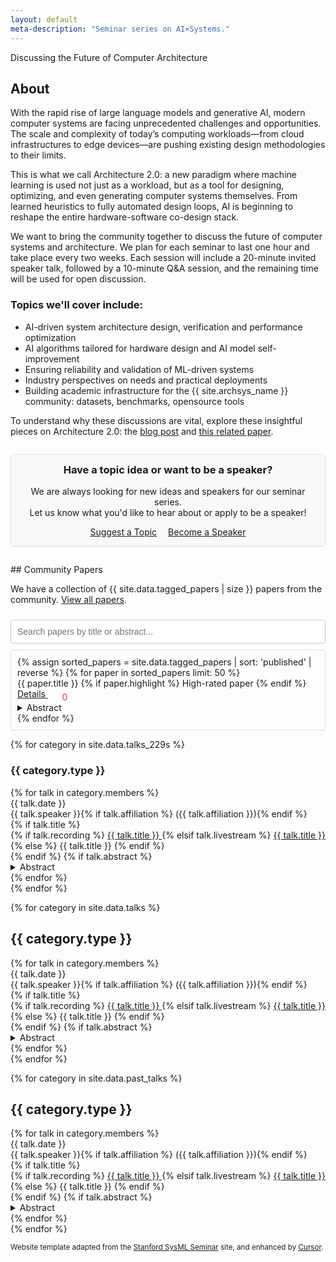 ```yaml
---
layout: default
meta-description: "Seminar series on AI×Systems."
---
```


<div markdown="1">
<div class="slogan">Discussing the Future of Computer Architecture</div>

## About

With the rapid rise of large language models and generative AI, modern computer systems are facing unprecedented challenges and opportunities. The scale and complexity of today’s computing workloads—from cloud infrastructures to edge devices—are pushing existing design methodologies to their limits.

This is what we call Architecture 2.0: a new paradigm where machine learning is used not just as a workload, but as a tool for designing, optimizing, and even generating computer systems themselves. From learned heuristics to fully automated design loops, AI is beginning to reshape the entire hardware-software co-design stack.

We want to bring the community together to discuss the future of computer systems and architecture. We plan for each seminar to last one hour and take place every two weeks. Each session will include a 20-minute invited speaker talk, followed by a 10-minute Q&A session, and the remaining time will be used for open discussion.

### Topics we'll cover include:

- AI-driven system architecture design, verification and performance optimization
- AI algorithms tailored for hardware design and AI model self-improvement
- Ensuring reliability and validation of ML-driven systems
- Industry perspectives on needs and practical deployments
- Building academic infrastructure for the {{ site.archsys_name }} community: datasets, benchmarks, opensource tools
</div>

To understand why these discussions are vital, explore these insightful pieces on Architecture 2.0: the [blog post](https://www.sigarch.org/architecture-2-0-why-computer-architects-need-a-data-centric-ai-gymnasium/) and [this related paper](https://ieeexplore.ieee.org/stamp/stamp.jsp?arnumber=10857820).

<div class="card" style="margin: 2em 0; padding: 1em; border: 1px solid #ddd; border-radius: 5px; background-color: #f9f9f9; text-align: center;">
    <h3 style="margin-top: 0;">Have a topic idea or want to be a speaker?</h3>
    <p>We are always looking for new ideas and speakers for our seminar series. <br>Let us know what you'd like to hear about or apply to be a speaker!</p>
    <a href="https://docs.google.com/forms/d/e/1FAIpQLSf2Y9h-B74eIiRfFhDxnWPgSVlou_4uXULEAczkBjGhsXfI6A/viewform?usp=dialog" class="btn btn-primary" style="margin-right: 1em;">Suggest a Topic</a>
    <a href="https://docs.google.com/forms/d/e/1FAIpQLSeCBYzO0PSNhpRnuy7MpR4zJ8MtW2zIqGU-8-TQF0PWGpnBCA/viewform?usp=dialog" class="btn btn-secondary">Become a Speaker</a>
</div>

<div markdown="1" id="community-papers">
## Community Papers
</div>
<p>We have a collection of {{ site.data.tagged_papers | size }} papers from the community. <a href="{{ site.baseurl }}/community/">View all papers</a>.</p>
<input type="text" id="paper-search-home" placeholder="Search papers by title or abstract...">
<div class="talk-list" id="home-papers-list">
  {% assign sorted_papers = site.data.tagged_papers | sort: 'published' | reverse %}
  {% for paper in sorted_papers limit: 50 %}
    <div class="talk list-group-item paper-item-home" data-date="{{ paper.published }}">
      <div class="paper-title">
        {{ paper.title }}
        {% if paper.highlight %}
          <span class="badge bg-success">High-rated paper</span>
        {% endif %}
      </div>
      <div>
        <a class="talk-title-link" href="{{ paper.url }}">Details <i class="bi bi-box-arrow-up-right"></i></a>
        <span class="like-widget" data-paper-id="{{ paper.title | slugify }}">
          <button class="like-button"><i class="bi bi-heart"></i></button>
          <span class="likes-count">0</span>
        </span>
      </div>
      <details>
        <summary>Abstract</summary>
        {{ paper.abstract | strip_html | truncatewords: 50 }}
      </details>
    </div>
  {% endfor %}
</div>


<!-- The rest of the page content remains unchanged -->
<!-- -------------------------------------------------- -->

{% for category in site.data.talks_229s %}
### {{ category.type }}
<div class="talk-list">
  {% for talk in category.members %}
  <div class="talk list-group-item">
  <div class="talk-date">{{ talk.date }}</div>
  <div class="talk-presenter">{{ talk.speaker }}{% if talk.affiliation %} ({{ talk.affiliation }}){% endif %}</div>
  {% if talk.title %}
  <div>
    {% if talk.recording %}
      <span><a class="talk-title-link" href="{{ talk.recording }}">{{ talk.title }} <i class="bi bi-box-arrow-up-right"></i></a></span>
    {% elsif talk.livestream %}
      <span><a class="talk-title-link" href="{{ talk.livestream }}">{{ talk.title }} <i class="bi bi-box-arrow-up-right"></i></a></span>
    {% else %}
      <span>{{ talk.title }}</span>
    {% endif %}
  </div>
  {% endif %}
  {% if talk.abstract %}
    <details>
    <summary>Abstract</summary>
    {{ talk.abstract }}
    
    {% if talk.bio %}
    <br><br>
    <strong>Bio: </strong> {{ talk.bio }}
    {% endif %}

    {% if talk.recording %}
      <br><br>
      <strong><a href="{{ talk.recording }}">Video Link</a></strong>
    {% elsif talk.livestream %}
      <br><br>
      <strong><a href="{{ talk.livestream }}">Livestream Link</a></strong>
    {% endif %}
    </details>
  {% endif %}
  </div>
  {% endfor %}
</div>
{% endfor %}

<!-- Read our blog post on our [why we're running this seminar]({{ site.baseurl }}/about). -->

{% for category in site.data.talks %}
## {{ category.type }}
<div class="talk-list">
  {% for talk in category.members %}
  <div class="talk list-group-item">
  <div class="talk-date">{{ talk.date }}</div>
  <div class="talk-presenter">{{ talk.speaker }}{% if talk.affiliation %} ({{ talk.affiliation }}){% endif %}</div>
  {% if talk.title %}
  <div>
    {% if talk.recording %}
      <span><a class="talk-title-link" href="{{ talk.recording }}">{{ talk.title }} <i class="bi bi-box-arrow-up-right"></i></a></span>
    {% elsif talk.livestream %}
      <span><a class="talk-title-link" href="{{ talk.livestream }}">{{ talk.title }} <i class="bi bi-box-arrow-up-right"></i></a></span>
    {% else %}
      <span>{{ talk.title }}</span>
    {% endif %}
  </div>
  {% endif %}
  {% if talk.abstract %}
    <details>
    <summary>Abstract</summary>
    {{ talk.abstract }}
    
    {% if talk.bio %}
    <br><br>
    <strong>Bio: </strong> {{ talk.bio }}
    {% endif %}

    {% if talk.recording %}
      <br><br>
      <strong><a href="{{ talk.recording }}">Video Link</a></strong>
    {% elsif talk.livestream %}
      <br><br>
      <strong><a href="{{ talk.livestream }}">Livestream Link</a></strong>
    {% endif %}
    </details>
  {% endif %}
  </div>
  {% endfor %}
</div>
{% endfor %}

{% for category in site.data.past_talks %}
## {{ category.type }}
<div class="talk-list">
  {% for talk in category.members %}
  <div class="talk list-group-item">
  <div class="talk-date">{{ talk.date }}</div>
  <div class="talk-presenter">{{ talk.speaker }}{% if talk.affiliation %} ({{ talk.affiliation }}){% endif %}</div>
  {% if talk.title %}
  <div>
    {% if talk.recording %}
      <span><a class="talk-title-link" href="{{ talk.recording }}">{{ talk.title }} <i class="bi bi-box-arrow-up-right"></i></a></span>
    {% elsif talk.livestream %}
      <span><a class="talk-title-link" href="{{ talk.livestream }}">{{ talk.title }} <i class="bi bi-box-arrow-up-right"></i></a></span>
    {% else %}
      <span>{{ talk.title }}</span>
    {% endif %}
  </div>
  {% endif %}
  {% if talk.abstract %}
    <details>
    <summary>Abstract</summary>
    {{ talk.abstract }}
    
    {% if talk.bio %}
    <br><br>
    <strong>Bio: </strong> {{ talk.bio }}
    {% endif %}

    {% if talk.recording %}
      <br><br>
      <strong><a href="{{ talk.recording }}">Video Link</a></strong>
    {% elsif talk.livestream %}
      <br><br>
      <strong><a href="{{ talk.livestream }}">Livestream Link</a></strong>
    {% endif %}
    </details>
  {% endif %}
  </div>
  {% endfor %}
</div>
{% endfor %}

<small>Website template adapted from the <a href="https://github.com/stanford-sysml-seminar/stanford-sysml-seminar.github.io">Stanford SysML Seminar</a> site, and enhanced by <a href="https://www.cursor.sh">Cursor</a>.</small>

<script src="https://www.gstatic.com/firebasejs/8.10.1/firebase-app.js"></script>
<script src="https://www.gstatic.com/firebasejs/8.10.1/firebase-database.js"></script>

<script>
document.addEventListener('DOMContentLoaded', function() {
    const searchInput = document.getElementById('paper-search-home');
    const papersList = document.getElementById('home-papers-list');
    const allPaperElements = Array.from(papersList.getElementsByClassName('paper-item-home'));

    function filterPapers() {
        const searchTerm = searchInput.value.toLowerCase();
        
        allPaperElements.forEach(el => {
            const title = el.querySelector('.paper-title').textContent.toLowerCase();
            const abstract = el.querySelector('details').textContent.toLowerCase();
            const isVisible = title.includes(searchTerm) || abstract.includes(searchTerm);
            el.style.display = isVisible ? 'block' : 'none';
        });
    }

    searchInput.addEventListener('input', filterPapers);

    // --- Like functionality using Firebase ---

    // =================================================================================
    // TODO: PASTE YOUR FIREBASE CONFIGURATION HERE
    //
    // 1. Go to the Firebase console (https://console.firebase.google.com/).
    // 2. Create a new project.
    // 3. In your project, create a "Realtime Database".
    //    - Start in "test mode" for now (allows public read/write).
    // 4. Go to Project Settings > General, and find your web app's configuration object.
    // 5. Paste that configuration object here.
    // =================================================================================
    const firebaseConfig = {
      apiKey: "AIzaSyC7JxyxwsOxiDI3jVSz1Du7fXVNYhKuDyM",
      authDomain: "my-awesome-seminar-likes.firebaseapp.com",
      databaseURL: "https://my-awesome-seminar-likes-default-rtdb.firebaseio.com",
      projectId: "my-awesome-seminar-likes",
      storageBucket: "my-awesome-seminar-likes.firebasestorage.app",
      messagingSenderId: "1064951229888",
      appId: "1:1064951229888:web:c8234ad6cd99df348e6c25"
    };


    function getLikedPapers() {
        return JSON.parse(localStorage.getItem('likedPapers') || '{}');
    }

    function isPaperLiked(paperId) {
        return !!getLikedPapers()[paperId];
    }

    function setPaperLiked(paperId) {
        const likedPapers = getLikedPapers();
        likedPapers[paperId] = true;
        localStorage.setItem('likedPapers', JSON.stringify(likedPapers));
    }

    function updateLikeButtonUI(button, paperId) {
        const icon = button.querySelector('i');
        if (isPaperLiked(paperId)) {
            button.classList.add('liked');
            icon.className = 'bi bi-heart-fill';
        } else {
            button.classList.remove('liked');
            icon.className = 'bi bi-heart';
        }
    }

    function initializeLikeButtons(database) {
        const likesRef = database.ref('likes');

        // This function will be called once with the initial state,
        // and then again every time the data changes.
        likesRef.on('value', (snapshot) => {
            const allLikes = snapshot.val() || {};
            document.querySelectorAll('.like-widget').forEach(widget => {
                const paperId = widget.dataset.paperId;
                const countEl = widget.querySelector('.likes-count');
                countEl.textContent = allLikes[paperId] || 0;
            });
        });

        document.querySelectorAll('.like-widget').forEach(widget => {
            const paperId = widget.dataset.paperId;
            const button = widget.querySelector('.like-button');
            const paperLikesRef = database.ref(`likes/${paperId}`);

            updateLikeButtonUI(button, paperId);

            button.addEventListener('click', () => {
                if (isPaperLiked(paperId)) {
                    console.log('Already liked:', paperId);
                    return;
                }

                // Use a transaction to safely increment the like count.
                // This prevents race conditions if multiple people like at the same time.
                paperLikesRef.transaction((currentLikes) => {
                    return (currentLikes || 0) + 1;
                }).then(() => {
                     setPaperLiked(paperId);
                     updateLikeButtonUI(button, paperId);
                });
            });
        });
    }

    // Initialize Firebase, but only if the config has been filled out.
    if (firebaseConfig.apiKey !== "YOUR_API_KEY") {
        firebase.initializeApp(firebaseConfig);
        const database = firebase.database();
        initializeLikeButtons(database);
    } else {
        console.warn("Firebase is not configured. Please add your project credentials to index.md. Like functionality will be disabled.");
        document.querySelectorAll('.like-widget').forEach(widget => widget.style.display = 'none');
    }
});
</script>

<style>
#home-papers-list {
  max-height: 400px;
  overflow-y: auto;
  border: 1px solid #ddd;
  padding: 10px;
  border-radius: 4px;
}
.like-widget {
  display: inline-flex;
  align-items: center;
  margin-left: 1em;
  color: #dc3545;
}
.like-button {
  border: none;
  background: transparent;
  cursor: pointer;
  color: inherit;
  padding: 0 5px 0 0;
  font-size: 1.1em;
}
.like-button .bi-heart-fill {
  display: none;
}
.like-button.liked .bi-heart {
  display: none;
}
.like-button.liked .bi-heart-fill {
  display: inline-block;
}
.likes-count {
  margin-left: 0.25em;
  min-width: 1em;
  text-align: left;
}
#paper-search-home {
    width: 100%;
    padding: 10px;
    margin: 10px 0;
    font-size: 1em;
    box-sizing: border-box;
    border: 1px solid #ccc;
    border-radius: 4px;
}
</style>
